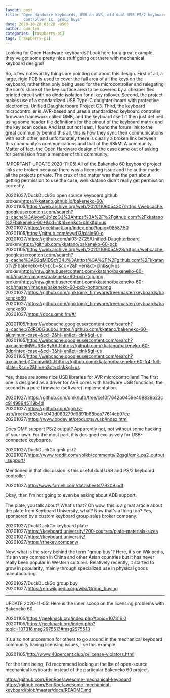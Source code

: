 ```yaml
---
layout: post
title: "Open Hardware keyboards, USB on AVR, old dual USB PS/2 keyboard
        controller IC, group buys"
date: 2020-10-28 03:28 -0500
author: quorten
categories: [raspberry-pi]
tags: [raspberry-pi]
---
```


Looking for Open Hardware keyboards?  Look here for a great example,
they've got some pretty nice stuff going out there with mechanical
keyboard designs!

So, a few noteworthy things are pointing out about this design.  First
of all, a large, rigid PCB is used to cover the full area of all the
keys on the keyboard, rather than only being used for the
microcontroller and relegating the lion's share of the key surface
area to be covered by a cheaper flex printed circuit with no diode
isolation for n-key rollover.  Second, the project makes use of a
standardized USB Type-C daughter-board with protective electronics,
Unified Daughterboard Project C3.  Third, the keyboard microcontroller
is AVR-based and uses a standardized keyboard controller firmware
framework called QMK, and the keyboard itself it then just defined
using some header file definitions for the pinout of the keyboard
matrix and the key scan codes.  And last but not least, I found the
forum link to the great community behind this all, this is how they
sync their communications with each other, and unfortunately there is
clearly a broken link between this community's communications and that
of the 68kMLA community.  Matter of fact, the Open Hardware design of
the case came out of asking for permission from a member of this
community.

<!-- more -->

IMPORTANT UPDATE 2020-11-05!  All of the Bakeneko 60 keyboard project
links are broken because there was a licensing issue and the author
made all the projects private.  The crux of the matter was that the
part about getting permission to use the case, well kkatano didn't
really get permission correctly.

20201027/DuckDuckGo open source keyboard github  
broken/https://kkatano.github.io/bakeneko-60/
20201105/https://web.archive.org/web/20201106054307/https://webcache.googleusercontent.com/search?q=cache%3AjyovCJb1zcQJ%3Ahttps%3A%2F%2Fgithub.com%2Fkkatano%2Fbakeneko-60+&cd=1&hl=en&ct=clnk&gl=us  
20201027/https://geekhack.org/index.php?topic=98587.50  
20201105/https://github.com/evyd13/plain60-c  
20201027/https://github.com/ai03-2725/Unified-Daughterboard  
broken/https://github.com/kkatano/bakeneko-60-pcb  
20201105/https://web.archive.org/web/20201106054928/https://webcache.googleusercontent.com/search?q=cache%3AG2qMiDScY34J%3Ahttps%3A%2F%2Fgithub.com%2Fkkatano%2Fbakeneko-60-pcb+&cd=2&hl=en&ct=clnk&gl=us  
broken/https://raw.githubusercontent.com/kkatano/bakeneko-60-pcb/master/images/bakeneko-60-pcb-top.png  
broken/https://raw.githubusercontent.com/kkatano/bakeneko-60-pcb/master/images/bakeneko-60-pcb-bottom.png  
20201027/https://github.com/qmk/qmk_firmware/tree/master/keyboards/bakeneko60  
20201027/https://github.com/qmk/qmk_firmware/tree/master/keyboards/bakeneko60  
20201027/https://docs.qmk.fm/#/

20201105/https://webcache.googleusercontent.com/search?q=cache:xZdRO0GuuboJ:https://github.com/kkatano/bakeneko-60-aluminum-case+&cd=2&hl=en&ct=clnk&gl=us  
20201105/https://webcache.googleusercontent.com/search?q=cache:jMWURBqByAAJ:https://github.com/kkatano/bakeneko-60-3dprinted-case+&cd=3&hl=en&ct=clnk&gl=us  
20201105/https://webcache.googleusercontent.com/search?q=cache:bj1Cmmv6iGIJ:https://github.com/kkatano/bakeneko-60-fr4-full-plate+&cd=2&hl=en&ct=clnk&gl=us

Yes, these are some nice USB libraries for AVR microcontrollers!  The
first one is designed as a driver for AVR cores with hardware USB
functions, the second is a pure firmware (software) implementation.

20201027/https://github.com/qmk/lufa/tree/ce10f7642b0459e409839b23cc91498945119b4d  
20201027/https://github.com/qmk/v-usb/tree/bdb53e4c043d089279d9891b68bea77614cb97ee  
20201027/https://www.obdev.at/products/vusb/index.html

Does QMF support PS/2 output?  Apparently not, not without some
hacking of your own.  For the most part, it is designed exclusively
for USB-connected keyboards.

20201027/DuckDuckGo qmk ps/2  
20201027/https://www.reddit.com/r/olkb/comments/i2qsgi/qmk_ps2_output_support/

Mentioned in that discussion is this useful dual USB and PS/2 keyboard
controller.

20201027/http://www.farnell.com/datasheets/79209.pdf

Okay, then I'm not going to even be asking about ADB support.

The plate, you talk about?  What's that?  Oh wow, this is a great
article about the plate from Keyboard University, what?  Now that's a
thing too?  Yes, sponsored by a custom keyboard group sales broker
company.

20201027/DuckDuckGo keyboard plate  
20201027/https://keyboard.university/200-courses/plate-materials-sizes  
20201027/https://keyboard.university/  
20201027/https://thekey.company/

Now, what is the story behind the term "group buy"?  Here, it's on
Wikipedia, it's an very common in China and other Asian countries but
it has never really been popular in Western cultures.  Relatively
recently, it started to grow in popularity, mainly through specialized
use in physical goods manufacturing.

20201027/DuckDuckGo group buy  
20201027/https://en.wikipedia.org/wiki/Group_buying

----------

UPDATE 2020-11-05: Here is the inner scoop on the licensing problems
with Bakeneko 60.

20201105/https://geekhack.org/index.php?topic=107316.0  
20201105/https://geekhack.org/index.php?topic=107316.msg2975513#msg2975513

It's also not uncommon for others to go around in the mechanical
keyboard community having licensing issues, like this example.

20201105/http://www.40percent.club/p/license-violators.html

For the time being, I'd recommend looking at the list of open-source
mechanical keyboards instead of the particular Bakeneko 60 project.

https://github.com/BenRoe/awesome-mechanical-keyboard  
https://github.com/BenRoe/awesome-mechanical-keyboard/blob/master/docs/README.md
